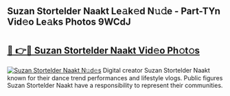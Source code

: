 ## Suzan Stortelder Naakt Le𝚊k𝚎d N𝚞𝚍e - Part-TYn Vid𝚎o Le𝚊ks Photos 9WCdJ

# <h2><a href="http://fbayumq.evod.top/?m=Suzan+Stortelder+Naakt">🔗 👉🔴 Suzan Stortelder Naakt Vid𝚎o Ph𝚘t𝚘s</a></h2>

[![Suzan Stortelder Naakt N𝚞d𝚎s](https://i.imgur.com/8V9OHl7.gif)](http://fbayumq.evod.top/?m=Suzan+Stortelder+Naakt)
Digital creator Suzan Stortelder Naakt known for their dance trend performances and lifestyle vlogs. Public figures Suzan Stortelder Naakt have a responsibility to represent their communities. 
